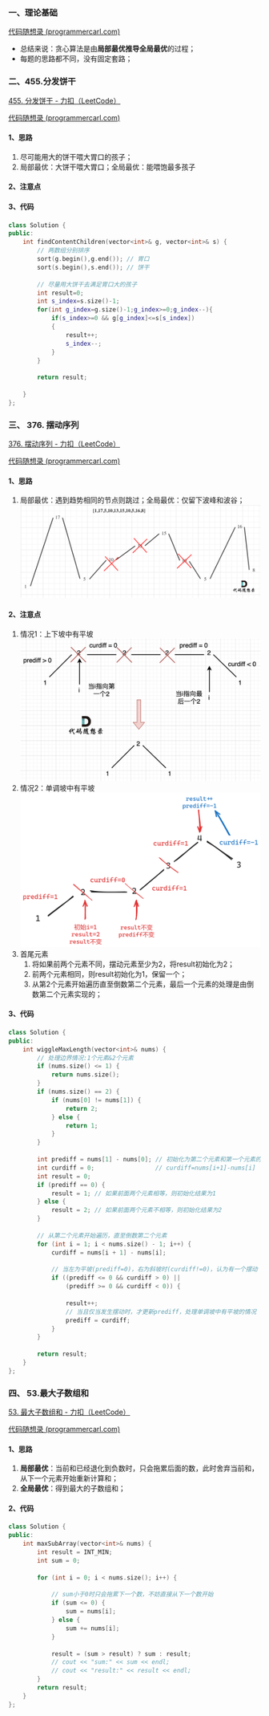 ### 一、理论基础

[代码随想录 (programmercarl.com)](https://programmercarl.com/贪心算法理论基础.html#算法公开课)

- 总结来说：贪心算法是由**局部最优推导全局最优**的过程；
- 每题的思路都不同，没有固定套路；

### 二、455.分发饼干

[455. 分发饼干 - 力扣（LeetCode）](https://leetcode.cn/problems/assign-cookies/)

[代码随想录 (programmercarl.com)](https://programmercarl.com/0455.分发饼干.html)

#### 1、思路

1. 尽可能用大的饼干喂大胃口的孩子；
2. 局部最优：大饼干喂大胃口；全局最优：能喂饱最多孩子

#### 2、注意点

#### 3、代码

```c++
class Solution {
public:
    int findContentChildren(vector<int>& g, vector<int>& s) {
        // 两数组分别排序
        sort(g.begin(),g.end()); // 胃口
        sort(s.begin(),s.end()); // 饼干

        // 尽量用大饼干去满足胃口大的孩子
        int result=0;
        int s_index=s.size()-1;
        for(int g_index=g.size()-1;g_index>=0;g_index--){
            if(s_index>=0 && g[g_index]<=s[s_index])
            {
                result++;
                s_index--;
            }
        }

        return result;

    }
};
```

### 三、 376. 摆动序列

[376. 摆动序列 - 力扣（LeetCode）](https://leetcode.cn/problems/wiggle-subsequence/description/)

[代码随想录 (programmercarl.com)](https://programmercarl.com/0376.摆动序列.html#算法公开课)

#### 1、思路

1. 局部最优：遇到趋势相同的节点则跳过；全局最优：仅留下波峰和波谷；
    ![376.摆动序列](./day27_贪心算法Part1.assets/20201124174327597.png)

#### 2、注意点

1. 情况1：上下坡中有平坡
    ![img](./day27_贪心算法Part1.assets/20230106172613.png)
2. 情况2：单调坡中有平坡
    ![image-20240704111015820](./day27_贪心算法Part1.assets/image-20240704111015820.png)
3. 首尾元素
    1. 将如果前两个元素不同，摆动元素至少为2，将result初始化为2；
    2. 前两个元素相同，则result初始化为1，保留一个；
    3. 从第2个元素开始遍历直至倒数第二个元素，最后一个元素的处理是由倒数第二个元素实现的；

#### 3、代码

```c++
class Solution {
public:
    int wiggleMaxLength(vector<int>& nums) {
        // 处理边界情况:1个元素&2个元素
        if (nums.size() <= 1) {
            return nums.size();
        }
        if (nums.size() == 2) {
            if (nums[0] != nums[1]) {
                return 2;
            } else {
                return 1;
            }
        }

        int prediff = nums[1] - nums[0]; // 初始化为第二个元素和第一个元素的差
        int curdiff = 0;                 // curdiff=nums[i+1]-nums[i]
        int result = 0;
        if (prediff == 0) {
            result = 1; // 如果前面两个元素相等，则初始化结果为1
        } else {
            result = 2; // 如果前面两个元素不相等，则初始化结果为2
        }

        // 从第二个元素开始遍历，直至倒数第二个元素
        for (int i = 1; i < nums.size() - 1; i++) {
            curdiff = nums[i + 1] - nums[i];

            // 当左为平坡(prediff=0)，右为斜坡时(curdiff!=0)，认为有一个摆动
            if ((prediff <= 0 && curdiff > 0) ||
                (prediff >= 0 && curdiff < 0)) {

                result++;
                // 当且仅当发生摆动时，才更新prediff，处理单调坡中有平坡的情况
                prediff = curdiff;
            }
        }

        return result;
    }
};
```

### 四、 53.最大子数组和

[53. 最大子数组和 - 力扣（LeetCode）](https://leetcode.cn/problems/maximum-subarray/description/)

[代码随想录 (programmercarl.com)](https://programmercarl.com/0053.最大子序和.html)

#### 1、思路

1. **局部最优**：当前和已经退化到负数时，只会拖累后面的数，此时舍弃当前和，从下一个元素开始重新计算和；
2. **全局最优**：得到最大的子数组和；

#### 2、代码

```c++
class Solution {
public:
    int maxSubArray(vector<int>& nums) {
        int result = INT_MIN;
        int sum = 0;

        for (int i = 0; i < nums.size(); i++) {

            // sum小于0时只会拖累下一个数，不妨直接从下一个数开始
            if (sum <= 0) {
                sum = nums[i];
            } else {
                sum += nums[i];
            }

            result = (sum > result) ? sum : result;
            // cout << "sum:" << sum << endl;
            // cout << "result:" << result << endl;
        }
        return result;
    }
};
```

